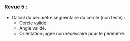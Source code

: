 ### Revue 5 :
- Calcul du périmètre segmentaire du cercle (non testé) :  
  - Cercle validé.  
  - Angle validé.  
  - Orientation jugée non nécessaire pour le périmètre.  